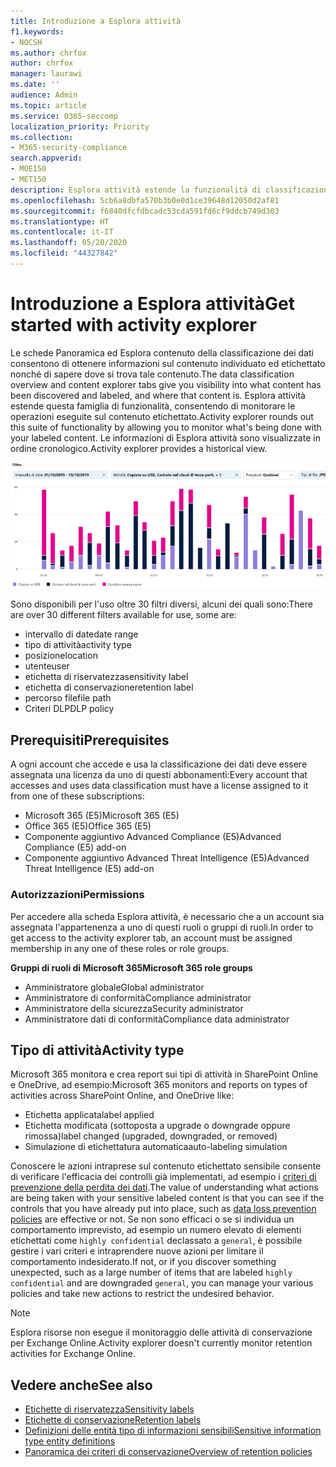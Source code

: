 ```yaml
---
title: Introduzione a Esplora attività
f1.keywords:
- NOCSH
ms.author: chrfox
author: chrfox
manager: laurawi
ms.date: ''
audience: Admin
ms.topic: article
ms.service: O365-seccomp
localization_priority: Priority
ms.collection:
- M365-security-compliance
search.appverid:
- MOE150
- MET150
description: Esplora attività estende la funzionalità di classificazione dei dati consentendo di visualizzare e filtrare le azioni intraprese dagli utenti sul contenuto etichettato.
ms.openlocfilehash: 5cb6a8dbfa570b3b0e0d1ce39648d12050d2af81
ms.sourcegitcommit: f6840dfcfdbcadc53cda591fd6cf9ddcb749d303
ms.translationtype: HT
ms.contentlocale: it-IT
ms.lasthandoff: 05/20/2020
ms.locfileid: "44327842"
---
```

# <a name="get-started-with-activity-explorer"></a><span data-ttu-id="b616e-103">Introduzione a Esplora attività</span><span class="sxs-lookup"><span data-stu-id="b616e-103">Get started with activity explorer</span></span>

<span data-ttu-id="b616e-104">Le schede Panoramica ed Esplora contenuto della classificazione dei dati consentono di ottenere informazioni sul contenuto individuato ed etichettato nonché di sapere dove si trova tale contenuto.</span><span class="sxs-lookup"><span data-stu-id="b616e-104">The data classification overview and content explorer tabs give you visibility into what content has been discovered and labeled, and where that content is.</span></span> <span data-ttu-id="b616e-105">Esplora attività estende questa famiglia di funzionalità, consentendo di monitorare le operazioni eseguite sul contenuto etichettato.</span><span class="sxs-lookup"><span data-stu-id="b616e-105">Activity explorer rounds out this suite of functionality by allowing you to monitor what's being done with your labeled content.</span></span> <span data-ttu-id="b616e-106">Le informazioni di Esplora attività sono visualizzate in ordine cronologico.</span><span class="sxs-lookup"><span data-stu-id="b616e-106">Activity explorer provides a historical view.</span></span>

![Segnaposto per screenshot della panoramica di Esplora attività](../media/data-classification-activity-explorer-1.png)

<span data-ttu-id="b616e-108">Sono disponibili per l'uso oltre 30 filtri diversi, alcuni dei quali sono:</span><span class="sxs-lookup"><span data-stu-id="b616e-108">There are over 30 different filters available for use, some are:</span></span>

- <span data-ttu-id="b616e-109">intervallo di date</span><span class="sxs-lookup"><span data-stu-id="b616e-109">date range</span></span>
- <span data-ttu-id="b616e-110">tipo di attività</span><span class="sxs-lookup"><span data-stu-id="b616e-110">activity type</span></span>
- <span data-ttu-id="b616e-111">posizione</span><span class="sxs-lookup"><span data-stu-id="b616e-111">location</span></span>
- <span data-ttu-id="b616e-112">utente</span><span class="sxs-lookup"><span data-stu-id="b616e-112">user</span></span>
- <span data-ttu-id="b616e-113">etichetta di riservatezza</span><span class="sxs-lookup"><span data-stu-id="b616e-113">sensitivity label</span></span>
- <span data-ttu-id="b616e-114">etichetta di conservazione</span><span class="sxs-lookup"><span data-stu-id="b616e-114">retention label</span></span>
- <span data-ttu-id="b616e-115">percorso file</span><span class="sxs-lookup"><span data-stu-id="b616e-115">file path</span></span>
- <span data-ttu-id="b616e-116">Criteri DLP</span><span class="sxs-lookup"><span data-stu-id="b616e-116">DLP policy</span></span>


## <a name="prerequisites"></a><span data-ttu-id="b616e-117">Prerequisiti</span><span class="sxs-lookup"><span data-stu-id="b616e-117">Prerequisites</span></span>

<span data-ttu-id="b616e-118">A ogni account che accede e usa la classificazione dei dati deve essere assegnata una licenza da uno di questi abbonamenti:</span><span class="sxs-lookup"><span data-stu-id="b616e-118">Every account that accesses and uses data classification must have a license assigned to it from one of these subscriptions:</span></span>

- <span data-ttu-id="b616e-119">Microsoft 365 (E5)</span><span class="sxs-lookup"><span data-stu-id="b616e-119">Microsoft 365 (E5)</span></span>
- <span data-ttu-id="b616e-120">Office 365 (E5)</span><span class="sxs-lookup"><span data-stu-id="b616e-120">Office 365 (E5)</span></span>
- <span data-ttu-id="b616e-121">Componente aggiuntivo Advanced Compliance (E5)</span><span class="sxs-lookup"><span data-stu-id="b616e-121">Advanced Compliance (E5) add-on</span></span>
- <span data-ttu-id="b616e-122">Componente aggiuntivo Advanced Threat Intelligence (E5)</span><span class="sxs-lookup"><span data-stu-id="b616e-122">Advanced Threat Intelligence (E5) add-on</span></span>

### <a name="permissions"></a><span data-ttu-id="b616e-123">Autorizzazioni</span><span class="sxs-lookup"><span data-stu-id="b616e-123">Permissions</span></span>

 <span data-ttu-id="b616e-124">Per accedere alla scheda Esplora attività, è necessario che a un account sia assegnata l'appartenenza a uno di questi ruoli o gruppi di ruoli.</span><span class="sxs-lookup"><span data-stu-id="b616e-124">In order to get access to the activity explorer tab, an account must be assigned membership in any one of these roles or role groups.</span></span>

<span data-ttu-id="b616e-125">**Gruppi di ruoli di Microsoft 365**</span><span class="sxs-lookup"><span data-stu-id="b616e-125">**Microsoft 365 role groups**</span></span>

- <span data-ttu-id="b616e-126">Amministratore globale</span><span class="sxs-lookup"><span data-stu-id="b616e-126">Global administrator</span></span>
- <span data-ttu-id="b616e-127">Amministratore di conformità</span><span class="sxs-lookup"><span data-stu-id="b616e-127">Compliance administrator</span></span>
- <span data-ttu-id="b616e-128">Amministratore della sicurezza</span><span class="sxs-lookup"><span data-stu-id="b616e-128">Security administrator</span></span>
- <span data-ttu-id="b616e-129">Amministratore dati di conformità</span><span class="sxs-lookup"><span data-stu-id="b616e-129">Compliance data administrator</span></span>

## <a name="activity-type"></a><span data-ttu-id="b616e-130">Tipo di attività</span><span class="sxs-lookup"><span data-stu-id="b616e-130">Activity type</span></span>

<span data-ttu-id="b616e-131">Microsoft 365 monitora e crea report sui tipi di attività in SharePoint Online e OneDrive, ad esempio:</span><span class="sxs-lookup"><span data-stu-id="b616e-131">Microsoft 365 monitors and reports on types of activities across SharePoint Online, and OneDrive like:</span></span>

- <span data-ttu-id="b616e-132">Etichetta applicata</span><span class="sxs-lookup"><span data-stu-id="b616e-132">label applied</span></span>
- <span data-ttu-id="b616e-133">Etichetta modificata (sottoposta a upgrade o downgrade oppure rimossa)</span><span class="sxs-lookup"><span data-stu-id="b616e-133">label changed (upgraded, downgraded, or removed)</span></span>
- <span data-ttu-id="b616e-134">Simulazione di etichettatura automatica</span><span class="sxs-lookup"><span data-stu-id="b616e-134">auto-labeling simulation</span></span>

<span data-ttu-id="b616e-135">Conoscere le azioni intraprese sul contenuto etichettato sensibile consente di verificare l'efficacia dei controlli già implementati, ad esempio i [criteri di prevenzione della perdita dei dati](data-loss-prevention-policies.md).</span><span class="sxs-lookup"><span data-stu-id="b616e-135">The value of understanding what actions are being taken with your sensitive labeled content is that you can see if the controls that you have already put into place, such as [data loss prevention policies](data-loss-prevention-policies.md) are effective or not.</span></span> <span data-ttu-id="b616e-136">Se non sono efficaci o se si individua un comportamento imprevisto, ad esempio un numero elevato di elementi etichettati come `highly confidential` declassato a `general`, è possibile gestire i vari criteri e intraprendere nuove azioni per limitare il comportamento indesiderato.</span><span class="sxs-lookup"><span data-stu-id="b616e-136">If not, or if you discover something unexpected, such as a large number of items that are labeled `highly confidential` and are downgraded `general`, you can manage your various policies and take new actions to restrict the undesired behavior.</span></span>

> [!NOTE]
> <span data-ttu-id="b616e-137">Esplora risorse non esegue il monitoraggio delle attività di conservazione per Exchange Online.</span><span class="sxs-lookup"><span data-stu-id="b616e-137">Activity explorer doesn't currently monitor retention activities for Exchange Online.</span></span>

## <a name="see-also"></a><span data-ttu-id="b616e-138">Vedere anche</span><span class="sxs-lookup"><span data-stu-id="b616e-138">See also</span></span>
- [<span data-ttu-id="b616e-139">Etichette di riservatezza</span><span class="sxs-lookup"><span data-stu-id="b616e-139">Sensitivity labels</span></span>](sensitivity-labels.md)
- [<span data-ttu-id="b616e-140">Etichette di conservazione</span><span class="sxs-lookup"><span data-stu-id="b616e-140">Retention labels</span></span>](labels.md)
- [<span data-ttu-id="b616e-141">Definizioni delle entità tipo di informazioni sensibili</span><span class="sxs-lookup"><span data-stu-id="b616e-141">Sensitive information type entity definitions</span></span>](sensitive-information-type-entity-definitions.md)
- [<span data-ttu-id="b616e-142">Panoramica dei criteri di conservazione</span><span class="sxs-lookup"><span data-stu-id="b616e-142">Overview of retention policies</span></span>](retention-policies.md)
